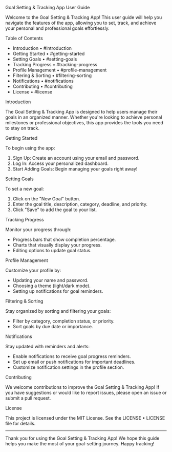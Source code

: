 Goal Setting & Tracking App User Guide

Welcome to the Goal Setting & Tracking App! This user guide will help you navigate the features of the app, allowing you to set, track, and achieve your personal and professional goals effortlessly.

Table of Contents

- Introduction • #introduction
- Getting Started • #getting-started
- Setting Goals • #setting-goals
- Tracking Progress • #tracking-progress
- Profile Management • #profile-management
- Filtering & Sorting • #filtering-sorting
- Notifications • #notifications
- Contributing • #contributing
- License • #license

Introduction

The Goal Setting & Tracking App is designed to help users manage their goals in an organized manner. Whether you're looking to achieve personal milestones or professional objectives, this app provides the tools you need to stay on track.

Getting Started

To begin using the app:

1. Sign Up: Create an account using your email and password.
2. Log In: Access your personalized dashboard.
3. Start Adding Goals: Begin managing your goals right away!

Setting Goals

To set a new goal:

1. Click on the "New Goal" button.
2. Enter the goal title, description, category, deadline, and priority.
3. Click "Save" to add the goal to your list.

Tracking Progress

Monitor your progress through:

- Progress bars that show completion percentage.
- Charts that visually display your progress.
- Editing options to update goal status.

Profile Management

Customize your profile by:

- Updating your name and password.
- Choosing a theme (light/dark mode).
- Setting up notifications for goal reminders.

Filtering & Sorting

Stay organized by sorting and filtering your goals:

- Filter by category, completion status, or priority.
- Sort goals by due date or importance.

Notifications

Stay updated with reminders and alerts:

- Enable notifications to receive goal progress reminders.
- Set up email or push notifications for important deadlines.
- Customize notification settings in the profile section.

Contributing

We welcome contributions to improve the Goal Setting & Tracking App! If you have suggestions or would like to report issues, please open an issue or submit a pull request.

License

This project is licensed under the MIT License. See the LICENSE • LICENSE file for details.

---

Thank you for using the Goal Setting & Tracking App! We hope this guide helps you make the most of your goal-setting journey. Happy tracking!


